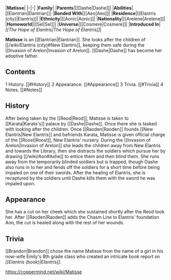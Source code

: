 |**Matisse**|
|-|-|
|**Family**|
|**Parents**|[[Dashe\|Dashe]]|
|**Abilities**|[[Elantrian\|Elantrian]]|
|**Bonded With**|[[Aeo\|Aeo]]|
|**Residence**|[[Elantris (city)\|Elantris]]|
|**Ethnicity**|[[Aonic\|Aonic]]|
|**Nationality**|[[Arelene\|Arelene]]|
|**Homeworld**|[[Sel\|Sel]]|
|**Universe**|[[Cosmere\|Cosmere]]|
|**Introduced In**|*[[The Hope of Elantris\|The Hope of Elantris]]*|

**Matisse** is an [[Elantrian\|Elantrian]].
She looks after the children of [[/wiki/Elantris (city)#New Elantris]], keeping them safe during the [[Invasion of Arelon\|Invasion of Arelon]]. [[Dashe\|Dashe]] has become her adoptive father.

## Contents

1 History. [[#History]] 
2 Appearance. [[#Appearance]] 
3 Trivia. [[#Trivia]] 
4 Notes. [[#Notes]] 


## History
After being taken by the [[Reod\|Reod]], Matisse is taken to [[Karata\|Karata's]] palace by [[Dashe\|Dashe]]. Once there she is tasked with looking after the children. Once [[Raoden\|Raoden]] founds [[New Elantris\|New Elantris]] and befriends Karata, Matisse is given official charge of the [[Roost\|Roost]], New Elantris' nursery.
During the [[Invasion of Arelon\|Invasion of Arelon]] she leads the children away from New Elantris and towards the Library, then she distracts the soldiers which pursue her by drawing [[/wiki/Aon#Ashe]] to entice them and then blind them. She runs away from the temporarily blinded soldiers but is trapped, though Dashe also runs in to her and fends off the soldiers for a short time before being impaled on one of their swords.
After the healing of Elantris, she is recaptured by the soldiers until Dashe kills them with the sword he was impaled upon.

## Appearance
She has a cut on her cheek which she sustained shortly after the Reod took her. After [[Raoden\|Raoden]] adds the Chasm Line to Elantris' foundation Aon, the cut is healed along with the rest of her wounds.

## Trivia
[[Brandon\|Brandon]] chose the name Matisse from the name of a girl in his now-wife Emily's 8th grade class who created an intricate book report on *[[Elantris (book)\|Elantris]]*.


https://coppermind.net/wiki/Matisse